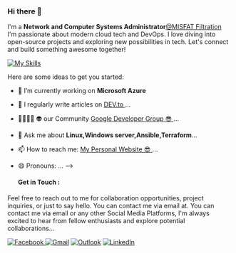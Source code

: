 ### Hi there 👋


I'm a **Network and Computer Systems Administrator**<a href= "https://misfat.com.tn/" target="blank">@MISFAT Filtration</a> I'm passionate about modern cloud tech and DevOps. I love diving into open-source projects and exploring new possibilities in tech. Let's connect and build something awesome together!

[![My Skills](https://skillicons.dev/icons?i=terraform,gcp,azure,docker,python,linux,ansible,powershell,bash,kubernetes)](https://skillicons.dev)


Here are some ideas to get you started:

- 🔭 I’m currently working on **Microsoft Azure**
- 🧾 I regularly write articles on <a href= "https://dev.to/mohamed-dridi" target="blank"> DEV.to </a>...
- 🐱‍👤🐱‍👤 👽 our Community <a href= "https://gdg.community.dev/gdg-sfax/"  target="blank"> Google Developer Group 😎 </a> ...
- 💬 Ask me about **Linux,Windows server,Ansible,Terraform**...
- 📫 How to reach me: <a href= "https://mywebsite2024.netlify.app" target="blank"> My Personal Website 😎 </a>...
- 😄 Pronouns: ...
-->

  #### Get in Touch : 
Feel free to reach out to me for collaboration opportunities, project inquiries, or just to say hello. You can contact me via email at. You can contact me via email or any other Social Media Platforms, I'm always excited to hear from fellow enthusiasts and explore potential collaborations...

<a href="https://www.facebook.com/dridi.mohamed.710/" target="_blank">![Facebook](https://img.shields.io/badge/Facebook-%231877F2.svg?style=for-the-badge&logo=Facebook&logoColor=white) </a> <a href="mohamed360cft@gmail.com" target="_blank">![Gmail](https://img.shields.io/badge/Gmail-D14836?style=for-the-badge&logo=gmail&logoColor=white)</a> <a href="Mohamed.mywork@outlook.fr" target="_blank">![Outlook](https://img.shields.io/badge/Microsoft_Outlook-0078D4?style=for-the-badge&logo=microsoft-outlook&logoColor=white)</a>
<a href="https://www.linkedin.com/in/mohamed-dridi-networking/" target="_blank">![LinkedIn](https://img.shields.io/badge/linkedin-%230077B5.svg?style=for-the-badge&logo=linkedin&logoColor=white)</a>

